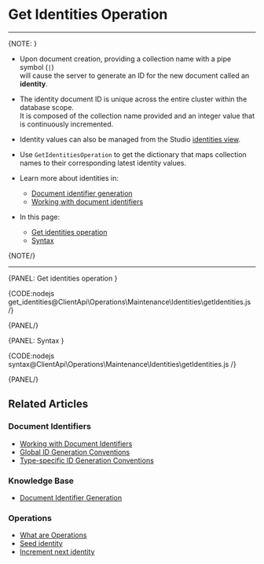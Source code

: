 # Get Identities Operation

---

{NOTE: }

* Upon document creation, providing a collection name with a pipe symbol (`|`)  
  will cause the server to generate an ID for the new document called an __identity__.
 
* The identity document ID is unique across the entire cluster within the database scope.  
  It is composed  of the collection name provided and an integer value that is continuously incremented.

* Identity values can also be managed from the Studio [identities view](../../../../studio/database/documents/identities-view).

* Use `GetIdentitiesOperation` to get the dictionary that maps collection names to their corresponding latest identity values.

* Learn more about identities in:

    * [Document identifier generation](../../../../server/kb/document-identifier-generation#identity)
    * [Working with document identifiers](../../../../client-api/document-identifiers/working-with-document-identifiers#identities)

* In this page:

  * [Get identities operation](../../../../client-api/operations/maintenance/identities/get-identities#get-identities-operation)
  * [Syntax](../../../../client-api/operations/maintenance/identities/get-identities#syntax)

{NOTE/}

---

{PANEL: Get identities operation }

{CODE:nodejs get_identities@ClientApi\Operations\Maintenance\Identities\getIdentities.js /}

{PANEL/}

{PANEL: Syntax }

{CODE:nodejs syntax@ClientApi\Operations\Maintenance\Identities\getIdentities.js /}

{PANEL/}

## Related Articles

### Document Identifiers

- [Working with Document Identifiers](../../../../client-api/document-identifiers/working-with-document-identifiers)
- [Global ID Generation Conventions](../../../../client-api/configuration/identifier-generation/global)
- [Type-specific ID Generation Conventions](../../../../client-api/configuration/identifier-generation/type-specific)

### Knowledge Base

- [Document Identifier Generation](../../../../server/kb/document-identifier-generation)

### Operations

- [What are Operations](../../../../client-api/operations/what-are-operations)
- [Seed identity](../../../../client-api/operations/maintenance/identities/seed-identity)
- [Increment next identity](../../../../client-api/operations/maintenance/identities/increment-next-identity)
